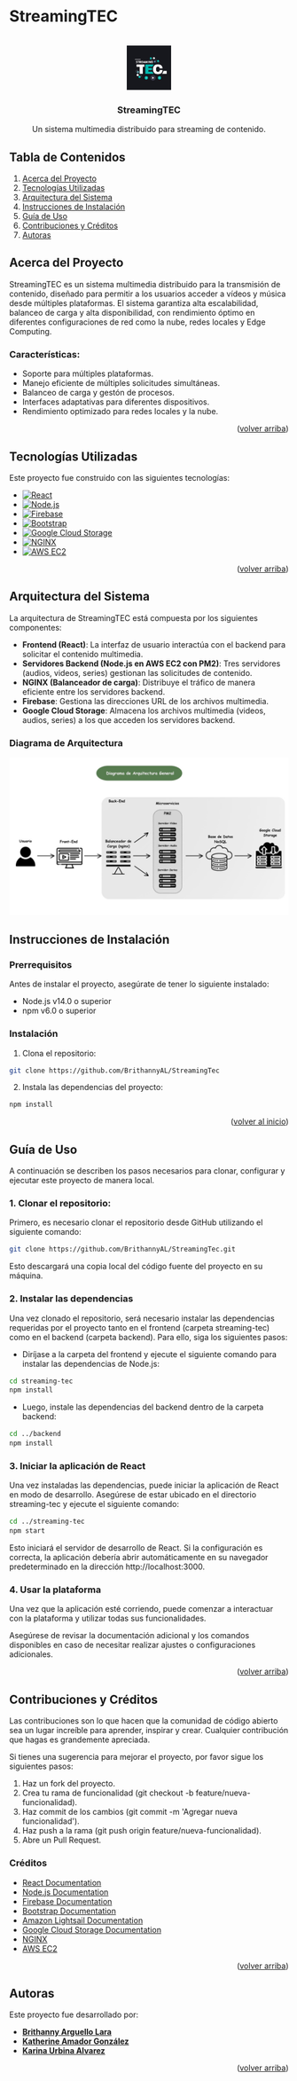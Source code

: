 # StreamingTEC

<a id="readme-top"></a>

<!-- PROJECT HEADER -->
<br />
<div align="center">
  <a href="https://github.com/BrithannyAL/StreamingTec">
    <img src="streaming-tec/src/frontend/images/logo.jpg" alt="Logo" width="80" height="80">
  </a>

  <h3 align="center">StreamingTEC</h3>

  <p align="center">
    Un sistema multimedia distribuido para streaming de contenido.
  </p>
</div>


## Tabla de Contenidos

1. <a href="#about-the-project">Acerca del Proyecto</a>
2. <a href="#built-with">Tecnologías Utilizadas</a>
3. <a href="#system-architecture">Arquitectura del Sistema</a>
4. <a href="#getting-started">Instrucciones de Instalación</a>
5. <a href="#usage">Guía de Uso</a>
6. <a href="#credits">Contribuciones y Créditos</a>
7. <a href="#authors">Autoras</a>


<!-- ABOUT THE PROJECT -->
## Acerca del Proyecto

StreamingTEC es un sistema multimedia distribuido para la transmisión de contenido, diseñado para permitir a los usuarios acceder a vídeos y música desde múltiples plataformas. El sistema garantiza alta escalabilidad, balanceo de carga y alta disponibilidad, con rendimiento óptimo en diferentes configuraciones de red como la nube, redes locales y Edge Computing.

### Características:
* Soporte para múltiples plataformas.
* Manejo eficiente de múltiples solicitudes simultáneas.
* Balanceo de carga y gestón de procesos.
* Interfaces adaptativas para diferentes dispositivos.
* Rendimiento optimizado para redes locales y la nube.

<p align="right">(<a href="#readme-top">volver arriba</a>)</p>


<!-- BUILT WITH -->
## Tecnologías Utilizadas

Este proyecto fue construido con las siguientes tecnologías:

* [![React][React.js]][React-url]
* [![Node.js][Node.js]][Nodejs-url]
* [![Firebase][Firebase]][Firebase-url]
* [![Bootstrap][Bootstrap]][Bootstrap-url]
* [![Google Cloud Storage][GCP]][GCP-url]
* [![NGINX][NGINX]][NGINX-url]
* [![AWS EC2][AWS EC2]][AWS EC2-url]

<p align="right">(<a href="#readme-top">volver arriba</a>)</p>

<!-- SYSTEM ARCHITECTURE -->
## Arquitectura del Sistema

La arquitectura de StreamingTEC está compuesta por los siguientes componentes:

- **Frontend (React)**: La interfaz de usuario interactúa con el backend para solicitar el contenido multimedia.
- **Servidores Backend (Node.js en AWS EC2 con PM2)**: Tres servidores (audios, videos, series) gestionan las solicitudes de contenido.
- **NGINX (Balanceador de carga)**: Distribuye el tráfico de manera eficiente entre los servidores backend.
- **Firebase**: Gestiona las direcciones URL de los archivos multimedia.
- **Google Cloud Storage**: Almacena los archivos multimedia (videos, audios, series) a los que acceden los servidores backend.

### Diagrama de Arquitectura

![Diagrama de Arquitectura General](/streaming-tec/public/arquitectura.jpg)


<!-- GETTING STARTED -->
## Instrucciones de Instalación

### Prerrequisitos

Antes de instalar el proyecto, asegúrate de tener lo siguiente instalado:

* Node.js v14.0 o superior
* npm v6.0 o superior
### Instalación
1. Clona el repositorio:
 ```sh
 git clone https://github.com/BrithannyAL/StreamingTec
 ```
2. Instala las dependencias del proyecto:
 ```sh
 npm install
 ```


<p align="right">(<a href="#readme-top">volver al inicio</a>)</p>

<!-- USAGE -->
## Guía de Uso
A continuación se describen los pasos necesarios para clonar, configurar y ejecutar este proyecto de manera local.

### 1. Clonar el repositorio:
Primero, es necesario clonar el repositorio desde GitHub utilizando el siguiente comando:
 ```sh
 git clone https://github.com/BrithannyAL/StreamingTec.git
 ```
Esto descargará una copia local del código fuente del proyecto en su máquina.

### 2. Instalar las dependencias
Una vez clonado el repositorio, será necesario instalar las dependencias requeridas por el proyecto tanto en el frontend (carpeta streaming-tec) como en el backend (carpeta backend). Para ello, siga los siguientes pasos:
* Diríjase a la carpeta del frontend y ejecute el siguiente comando para instalar las dependencias de Node.js:
```sh
cd streaming-tec
npm install
```
* Luego, instale las dependencias del backend dentro de la carpeta backend:
```sh
cd ../backend
npm install
```

### 3. Iniciar la aplicación de React
Una vez instaladas las dependencias, puede iniciar la aplicación de React en modo de desarrollo. Asegúrese de estar ubicado en el directorio streaming-tec y ejecute el siguiente comando:
```sh
cd ../streaming-tec
npm start
```
Esto iniciará el servidor de desarrollo de React. Si la configuración es correcta, la aplicación debería abrir automáticamente en su navegador predeterminado en la dirección http://localhost:3000.

### 4. Usar la plataforma
Una vez que la aplicación esté corriendo, puede comenzar a interactuar con la plataforma y utilizar todas sus funcionalidades.

Asegúrese de revisar la documentación adicional y los comandos disponibles en caso de necesitar realizar ajustes o configuraciones adicionales.


<p align="right">(<a href="#readme-top">volver arriba</a>)</p>

<!-- CREDITS -->
## Contribuciones y Créditos
Las contribuciones son lo que hacen que la comunidad de código abierto sea un lugar increíble para aprender, inspirar y crear. Cualquier contribución que hagas es grandemente apreciada.

Si tienes una sugerencia para mejorar el proyecto, por favor sigue los siguientes pasos:

1. Haz un fork del proyecto.
2. Crea tu rama de funcionalidad (git checkout -b feature/nueva-funcionalidad).
3. Haz commit de los cambios (git commit -m 'Agregar nueva funcionalidad').
4. Haz push a la rama (git push origin feature/nueva-funcionalidad).
5. Abre un Pull Request.
   
### Créditos
* [React Documentation](https://reactjs.org/docs/getting-started.html)
* [Node.js Documentation](https://nodejs.org/en/docs/)
* [Firebase Documentation](https://firebase.google.com/docs)
* [Bootstrap Documentation](https://getbootstrap.com/docs/)
* [Amazon Lightsail Documentation](https://aws.amazon.com/documentation/lightsail/)
* [Google Cloud Storage Documentation](https://cloud.google.com/storage/docs)
* [NGINX](https://www.nginx.com/)
* [AWS EC2](https://aws.amazon.com/)
<p align="right">(<a href="#readme-top">volver arriba</a>)</p> 

<!-- AUTHORS -->
## Autoras

Este proyecto fue desarrollado por:

- **[Brithanny Arguello Lara](https://github.com/BrithannyAL)**
- **[Katherine Amador González](https://github.com/KatherineDAG)** 
- **[Karina Urbina Alvarez](https://github.com/KariUA)**


<p align="right">(<a href="#readme-top">volver arriba</a>)</p>


<!-- MARKDOWN LINKS & IMAGES -->
[React.js]: https://img.shields.io/badge/React-20232A?style=for-the-badge&logo=react&logoColor=61DAFB
[React-url]: https://reactjs.org/
[Node.js]: https://img.shields.io/badge/Node.js-43853D?style=for-the-badge&logo=node.js&logoColor=white
[Nodejs-url]: https://nodejs.org/
[Firebase]: https://img.shields.io/badge/Firebase-FFCA28?style=for-the-badge&logo=firebase&logoColor=white
[Firebase-url]: https://firebase.google.com/
[Bootstrap]: https://img.shields.io/badge/Bootstrap-563D7C?style=for-the-badge&logo=bootstrap&logoColor=white
[Bootstrap-url]: https://getbootstrap.com/
[GCP]: https://img.shields.io/badge/Google%20Cloud%20Storage-4285F4?style=for-the-badge&logo=google-cloud&logoColor=white
[GCP-url]: https://cloud.google.com/storage
[Google Cloud Storage]: https://img.shields.io/badge/Google%20Cloud-4285F4?style=for-the-badge&logo=google-cloud&logoColor=white
[Google Cloud Storage-url]: https://cloud.google.com/
[NGINX]: https://img.shields.io/badge/NGINX-009639?style=for-the-badge&logo=nginx&logoColor=white
[NGINX-url]: https://www.nginx.com/
[AWS EC2]: https://img.shields.io/badge/Amazon%20AWS-232F3E?style=for-the-badge&logo=amazon-aws&logoColor=white
[AWS EC2-url]: https://aws.amazon.com/